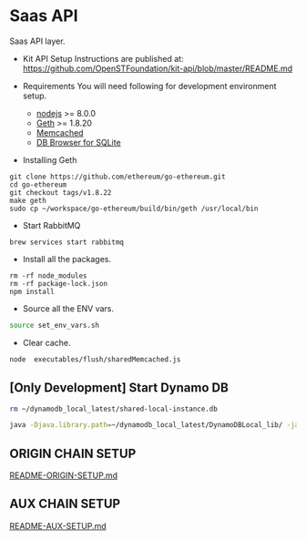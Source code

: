 # Saas API
Saas API layer.

* Kit API Setup
  Instructions are published at: https://github.com/OpenSTFoundation/kit-api/blob/master/README.md

* Requirements
  You will need following for development environment setup.
    - [nodejs](https://nodejs.org/) >= 8.0.0
    - [Geth](https://github.com/ethereum/go-ethereum/) >= 1.8.20
    - [Memcached](https://memcached.org/)
    - [DB Browser for SQLite](https://sqlitebrowser.org/)

* Installing Geth
```
git clone https://github.com/ethereum/go-ethereum.git
cd go-ethereum
git checkout tags/v1.8.22
make geth
sudo cp ~/workspace/go-ethereum/build/bin/geth /usr/local/bin
```

* Start RabbitMQ
```
brew services start rabbitmq
```

* Install all the packages.
```
rm -rf node_modules
rm -rf package-lock.json
npm install
```

* Source all the ENV vars.
```bash
source set_env_vars.sh
```

* Clear cache.
```bash
node  executables/flush/sharedMemcached.js
```

## [Only Development] Start Dynamo DB
```bash
rm ~/dynamodb_local_latest/shared-local-instance.db

java -Djava.library.path=~/dynamodb_local_latest/DynamoDBLocal_lib/ -jar ~/dynamodb_local_latest/DynamoDBLocal.jar -sharedDb -dbPath ~/dynamodb_local_latest/
```

## ORIGIN CHAIN SETUP
[README-ORIGIN-SETUP.md](README-ORIGIN-SETUP.md)

## AUX CHAIN SETUP
[README-AUX-SETUP.md](README-AUX-SETUP.md)
